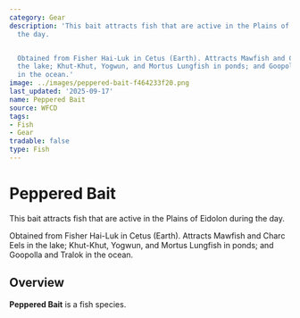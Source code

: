 ```yaml
---
category: Gear
description: 'This bait attracts fish that are active in the Plains of Eidolon during
  the day.


  Obtained from Fisher Hai-Luk in Cetus (Earth). Attracts Mawfish and Charc Eels in
  the lake; Khut-Khut, Yogwun, and Mortus Lungfish in ponds; and Goopolla and Tralok
  in the ocean.'
image: ../images/peppered-bait-f464233f20.png
last_updated: '2025-09-17'
name: Peppered Bait
source: WFCD
tags:
- Fish
- Gear
tradable: false
type: Fish
---
```


# Peppered Bait

This bait attracts fish that are active in the Plains of Eidolon during the day.

Obtained from Fisher Hai-Luk in Cetus (Earth). Attracts Mawfish and Charc Eels in the lake; Khut-Khut, Yogwun, and Mortus Lungfish in ponds; and Goopolla and Tralok in the ocean.

## Overview

**Peppered Bait** is a fish species.

